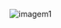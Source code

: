 ![imagem1](https://github.com/Cristiandiv/appStarsWars/assets/132522844/dd58ded8-e8fd-4c2d-91fd-3a1733650d6f)
